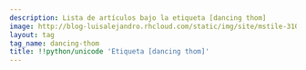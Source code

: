 ```yaml
---
description: Lista de artículos bajo la etiqueta [dancing thom]
image: http://blog-luisalejandro.rhcloud.com/static/img/site/mstile-310x310.png
layout: tag
tag_name: dancing-thom
title: !!python/unicode 'Etiqueta [dancing thom]'
---
```

